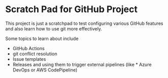 # Scratch Pad for GitHub Project

This project is just a scratchpad to test configuring various GitHub features and also learn how to use git more effectively.

Some topics to learn about include

- GitHub Actions
- git conflict resolution
- Issue templates
- Releases and using them to trigger external pipelines (like \* Azure DevOps or AWS CodePipeline)
